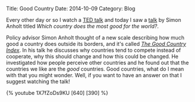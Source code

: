 Title: Good Country
Date: 2014-10-09
Category: Blog

Every other day or so I watch a [TED talk](http://ted.com) and today I
saw a
[talk](http://www.ted.com/talks/simon_anholt_which_country_does_the_most_good_for_the_world?language=en)
by Simon Anholt titled *Which country does the most good for the
world?*.

Policy advisor Simon Anholt thought of a new scale describing how much
good a country does outside its borders, and it's called *[The Good
Country Index](http://goodcountry.org/)*. In his talk he discusses why
countries tend to compete instead of cooperate, why this should change
and how this could be changed. He investigated how people perceive other
countries and he found out that the countries we like are the *good*
countries. Good countries, what do I mean with that you might wonder.
Well, if you want to have an answer on that I suggest watching the talk!

{% youtube 1X7fZoDs9KU [640] [390] %}
